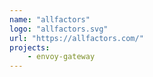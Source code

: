 ```yaml
---
name: "allfactors"
logo: "allfactors.svg"
url: "https://allfactors.com/"
projects:
    - envoy-gateway
---
```

